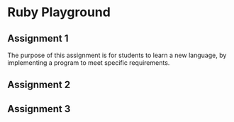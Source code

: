 # Ruby Playground

## Assignment 1
The	purpose	of	this	assignment	is	for	students	to	learn	a	new	language, by implementing	a	program	
to	meet	specific requirements.

## Assignment 2

## Assignment 3
